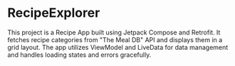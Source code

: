 # RecipeExplorer
This project is a Recipe App built using Jetpack Compose and Retrofit. It fetches recipe categories from "The Meal DB" API and displays them in a grid layout. The app utilizes ViewModel and LiveData for data management and handles loading states and errors gracefully.
